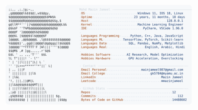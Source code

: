 <picture>
  <source srcset="https://raw.githubusercontent.com/mmazinjameel/mmazinjameel/main/dark_mode.svg?v=1761235980" media="(prefers-color-scheme: dark)">
  <img src="https://raw.githubusercontent.com/mmazinjameel/mmazinjameel/main/light_mode.svg?v=1761235980">
</picture>

